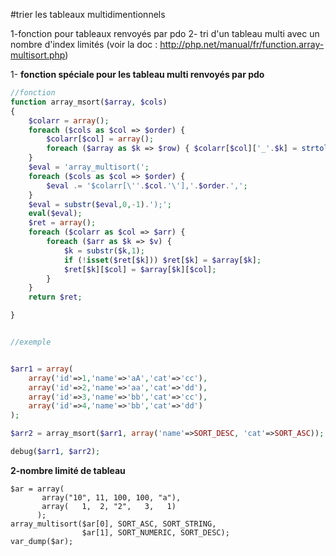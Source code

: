 #trier les tableaux multidimentionnels

1-fonction pour tableaux renvoyés par pdo
2- tri d'un tableau multi avec un nombre d'index limités
(voir la doc : http://php.net/manual/fr/function.array-multisort.php)


1- **fonction spéciale pour les tableau multi renvoyés par pdo**

```php
//fonction
function array_msort($array, $cols)
{
    $colarr = array();
    foreach ($cols as $col => $order) {
        $colarr[$col] = array();
        foreach ($array as $k => $row) { $colarr[$col]['_'.$k] = strtolower($row[$col]); }
    }
    $eval = 'array_multisort(';
    foreach ($cols as $col => $order) {
        $eval .= '$colarr[\''.$col.'\'],'.$order.',';
    }
    $eval = substr($eval,0,-1).');';
    eval($eval);
    $ret = array();
    foreach ($colarr as $col => $arr) {
        foreach ($arr as $k => $v) {
            $k = substr($k,1);
            if (!isset($ret[$k])) $ret[$k] = $array[$k];
            $ret[$k][$col] = $array[$k][$col];
        }
    }
    return $ret;

}


//exemple


$arr1 = array(
    array('id'=>1,'name'=>'aA','cat'=>'cc'),
    array('id'=>2,'name'=>'aa','cat'=>'dd'),
    array('id'=>3,'name'=>'bb','cat'=>'cc'),
    array('id'=>4,'name'=>'bb','cat'=>'dd')
);

$arr2 = array_msort($arr1, array('name'=>SORT_DESC, 'cat'=>SORT_ASC));

debug($arr1, $arr2);

```

**2-nombre limité de tableau**



```
$ar = array(
       array("10", 11, 100, 100, "a"),
       array(   1,  2, "2",   3,   1)
      );
array_multisort($ar[0], SORT_ASC, SORT_STRING,
                $ar[1], SORT_NUMERIC, SORT_DESC);
var_dump($ar);
```


